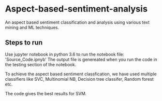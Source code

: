# Aspect-based-sentiment-analysis
An aspect based sentiment classification and analysis using various text mining and ML techniques.

## Steps to run
Use jupyter notebook in python 3.6 to run the notebook file: 'Source_Code.ipnyb'
The output file is genereated when you run the code in the testing section of the notebook.

To achieve the aspect based sentiment classfication, we have used multiple classifiers like SVC, Multinomial NB, Decision tree classifer, Random forest etc.

The code gives the best results for SVM.

